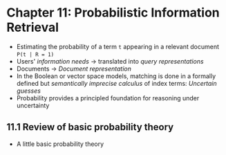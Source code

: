 # Chapter 11: Probabilistic Information Retrieval

- Estimating the probability of a term `t` appearing in a relevant document `P(t | R = 1)`
- Users' *information needs* -> translated into *query representations*
- Documents -> *Document representation*
- In the Boolean or vector space models, matching is done in a formally defined but *semantically imprecise calculus* of index terms: *Uncertain guesses*
- Probability provides a principled foundation for reasoning under uncertainty

## 11.1 Review of basic probability theory

- A little basic probability theory

